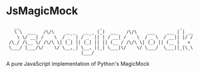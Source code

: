 # JsMagicMock

       __                              _                             _    
       \ \  ___   /\/\    __ _   __ _ (_)  ___   /\/\    ___    ___ | | __
        \ \/ __| /    \  / _` | / _` || | / __| /    \  / _ \  / __|| |/ /
     /\_/ /\__ \/ /\/\ \| (_| || (_| || || (__ / /\/\ \| (_) || (__ |   < 
     \___/ |___/\/    \/ \__,_| \__, ||_| \___|\/    \/ \___/  \___||_|\_\
                                |___/                                     

A pure JavaScript implementation of Python's MagicMock
